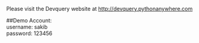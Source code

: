 Please visit the Devquery website at http://devquery.pythonanywhere.com

##Demo Account: <br>
username: sakib <br>
password: 123456
